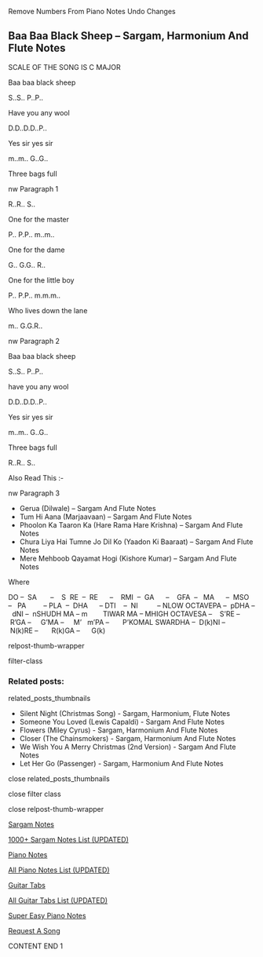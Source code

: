 
Remove Numbers From Piano Notes
Undo Changes



## Baa Baa Black Sheep – Sargam, Harmonium And Flute Notes



SCALE OF THE SONG IS C MAJOR



Baa baa black sheep



S..S.. P..P..



Have you any wool



D.D..D.D..P..



Yes sir yes sir



m..m.. G..G..



Three bags full



nw Paragraph 1

R..R.. S..



One for the master



P.. P.P.. m..m..



One for the dame



G.. G.G.. R..



One for the little boy



P.. P.P.. m.m.m..



Who lives down the lane



m.. G.G.R..

nw Paragraph 2



Baa baa black sheep



S..S.. P..P..



have you any wool



D.D..D.D..P..



Yes sir yes sir



m..m.. G..G..



Three bags full



R..R.. S..



Also Read This :-



nw Paragraph 3

* Gerua (Dilwale) – Sargam And Flute Notes
* Tum Hi Aana (Marjaavaan) – Sargam And Flute Notes
* Phoolon Ka Taaron Ka (Hare Rama Hare Krishna) – Sargam And Flute Notes
* Chura Liya Hai Tumne Jo Dil Ko (Yaadon Ki Baaraat) – Sargam And Flute Notes
* Mere Mehboob Qayamat Hogi (Kishore Kumar) – Sargam And Flute Notes



Where



DO –  SA       –    S  RE  –  RE      –    RMI  –  GA      –    GFA  –   MA      –  MSO  –   PA         – PLA  –  DHA      – DTI    –  NI          – NLOW OCTAVEPA –  pDHA –  dNI –  nSHUDH MA – m        TIWAR MA – MHIGH OCTAVESA –    S’RE –     R’GA –     G’MA –     M’   m’PA –       P’KOMAL SWARDHA –  D(k)NI –       N(k)RE –       R(k)GA –      G(k)



relpost-thumb-wrapper

filter-class

### Related posts:

related_posts_thumbnails

* Silent Night (Christmas Song) - Sargam, Harmonium, Flute Notes
* Someone You Loved (Lewis Capaldi) - Sargam And Flute Notes
* Flowers (Miley Cyrus) - Sargam, Harmonium And Flute Notes
* Closer (The Chainsmokers) - Sargam, Harmonium And Flute Notes
* We Wish You A Merry Christmas (2nd Version) - Sargam And Flute Notes
* Let Her Go (Passenger) - Sargam, Harmonium And Flute Notes

close related_posts_thumbnails

close filter class

close relpost-thumb-wrapper

[Sargam Notes](https://www.notationsworld.com/sargam-notes.html)

[1000+ Sargam Notes List (UPDATED)](https://www.notationsworld.com/all-songs-list-sargam-notes.html)

[Piano Notes](https://www.notationsworld.com/piano-notes.html)

[All Piano Notes List (UPDATED)](https://www.notationsworld.com/all-songs-list-piano-notes.html)

[Guitar Tabs](https://www.notationsworld.com/guitar-tabs.html)

[All Guitar Tabs List (UPDATED)](https://www.notationsworld.com/all-songs-list-guitar-tabs.html)

[Super Easy Piano Notes](https://studywall.in/)

[Request A Song](https://www.notationsworld.com/request-a-song.html)

CONTENT END 1

